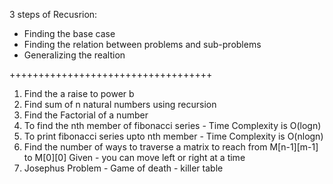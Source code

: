  3 steps of Recusrion:
 - Finding the base case
 - Finding the relation between problems and sub-problems
 - Generalizing the realtion

 +++++++++++++++++++++++++++++++++++
 
 1. Find the a raise to power b
 2. Find sum of n natural numbers using recursion 
 3. Find the Factorial of a number
 4. To find the nth member of fibonacci series - Time Complexity is O(logn)
 5. To print fibonacci series upto nth member - Time Complexity is O(nlogn)
 6. Find the number of ways to traverse a matrix to reach from M[n-1][m-1] to M[0][0]
    Given - you can move left or right at a time 
 7. Josephus Problem - Game of death - killer table